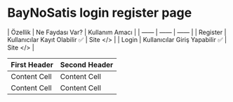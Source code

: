 # BayNoSatis login register page

| Özellik | Ne Faydası Var? | Kullanım Amacı |
| —— | —— | —— |
| Register | Kullanıcılar Kayıt Olabilir ✅ | Site </> |
| Login | Kullanıcılar Giriş Yapabilir ✅ | Site </> |

| First Header | Second Header |
| ------------ | ------------- |
| Content Cell | Content Cell  |
| Content Cell | Content Cell  |
